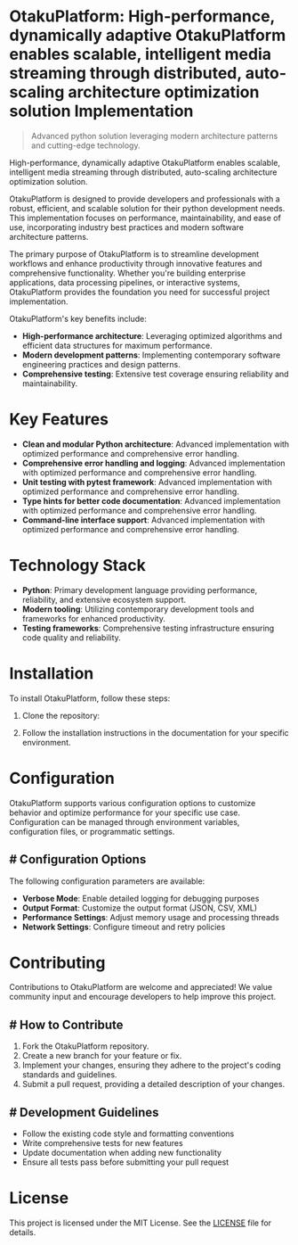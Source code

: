 <!-- fallback_OtakuPlatform_20251021105827_21043 -->

# OtakuPlatform: High-performance, dynamically adaptive OtakuPlatform enables scalable, intelligent media streaming through distributed, auto-scaling architecture optimization solution Implementation
> Advanced python solution leveraging modern architecture patterns and cutting-edge technology.

High-performance, dynamically adaptive OtakuPlatform enables scalable, intelligent media streaming through distributed, auto-scaling architecture optimization solution.

OtakuPlatform is designed to provide developers and professionals with a robust, efficient, and scalable solution for their python development needs. This implementation focuses on performance, maintainability, and ease of use, incorporating industry best practices and modern software architecture patterns.

The primary purpose of OtakuPlatform is to streamline development workflows and enhance productivity through innovative features and comprehensive functionality. Whether you're building enterprise applications, data processing pipelines, or interactive systems, OtakuPlatform provides the foundation you need for successful project implementation.

OtakuPlatform's key benefits include:

* **High-performance architecture**: Leveraging optimized algorithms and efficient data structures for maximum performance.
* **Modern development patterns**: Implementing contemporary software engineering practices and design patterns.
* **Comprehensive testing**: Extensive test coverage ensuring reliability and maintainability.

# Key Features

* **Clean and modular Python architecture**: Advanced implementation with optimized performance and comprehensive error handling.
* **Comprehensive error handling and logging**: Advanced implementation with optimized performance and comprehensive error handling.
* **Unit testing with pytest framework**: Advanced implementation with optimized performance and comprehensive error handling.
* **Type hints for better code documentation**: Advanced implementation with optimized performance and comprehensive error handling.
* **Command-line interface support**: Advanced implementation with optimized performance and comprehensive error handling.

# Technology Stack

* **Python**: Primary development language providing performance, reliability, and extensive ecosystem support.
* **Modern tooling**: Utilizing contemporary development tools and frameworks for enhanced productivity.
* **Testing frameworks**: Comprehensive testing infrastructure ensuring code quality and reliability.

# Installation

To install OtakuPlatform, follow these steps:

1. Clone the repository:


2. Follow the installation instructions in the documentation for your specific environment.

# Configuration

OtakuPlatform supports various configuration options to customize behavior and optimize performance for your specific use case. Configuration can be managed through environment variables, configuration files, or programmatic settings.

## # Configuration Options

The following configuration parameters are available:

* **Verbose Mode**: Enable detailed logging for debugging purposes
* **Output Format**: Customize the output format (JSON, CSV, XML)
* **Performance Settings**: Adjust memory usage and processing threads
* **Network Settings**: Configure timeout and retry policies

# Contributing

Contributions to OtakuPlatform are welcome and appreciated! We value community input and encourage developers to help improve this project.

## # How to Contribute

1. Fork the OtakuPlatform repository.
2. Create a new branch for your feature or fix.
3. Implement your changes, ensuring they adhere to the project's coding standards and guidelines.
4. Submit a pull request, providing a detailed description of your changes.

## # Development Guidelines

* Follow the existing code style and formatting conventions
* Write comprehensive tests for new features
* Update documentation when adding new functionality
* Ensure all tests pass before submitting your pull request

# License

This project is licensed under the MIT License. See the [LICENSE](https://github.com/Lyche6666/OtakuPlatform/blob/main/LICENSE) file for details.
